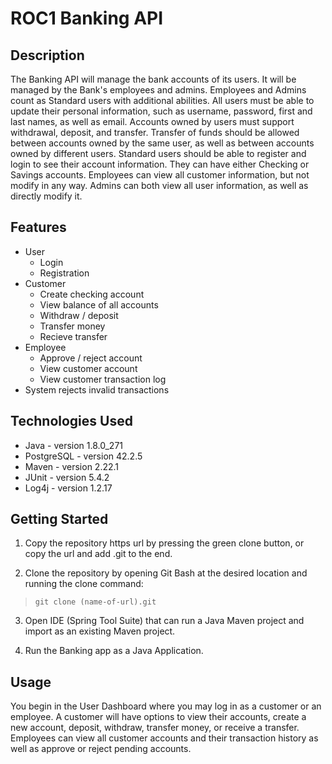 # ROC1 Banking API

## Description

The Banking API will manage the bank accounts of its users. It will be managed by the Bank's employees and admins. Employees and Admins count as Standard users with additional abilities. All users must be able to update their personal information, such as username, password, first and last names, as well as email. Accounts owned by users must support withdrawal, deposit, and transfer. Transfer of funds should be allowed between accounts owned by the same user, as well as between accounts owned by different users. Standard users should be able to register and login to see their account information. They can have either Checking or Savings accounts. Employees can view all customer information, but not modify in any way. Admins can both view all user information, as well as directly modify it.

## Features

* User
  * Login
  * Registration
* Customer
  * Create checking account
  * View balance of all accounts
  * Withdraw / deposit
  * Transfer money
  * Recieve transfer
* Employee
  * Approve / reject account
  * View customer account
  * View customer transaction log
* System rejects invalid transactions

## Technologies Used

* Java - version 1.8.0_271
* PostgreSQL - version 42.2.5
* Maven - version 2.22.1
* JUnit - version 5.4.2
* Log4j - version 1.2.17

## Getting Started

1. Copy the repository https url by pressing the green clone button, or
  copy the url and add .git to the end.
  
2. Clone the repository by opening Git Bash at the desired location and running the clone command:

> `git clone (name-of-url).git`
  
3. Open IDE (Spring Tool Suite) that can run a Java Maven project and import as an existing Maven project.

4. Run the Banking app as a Java Application.

## Usage

You begin in the User Dashboard where you may log in as a customer or an employee. 
A customer will have options to view their accounts, create a new account, deposit, withdraw, transfer money, or receive a transfer.
Employees can view all customer accounts and their transaction history as well as approve or reject pending accounts.
